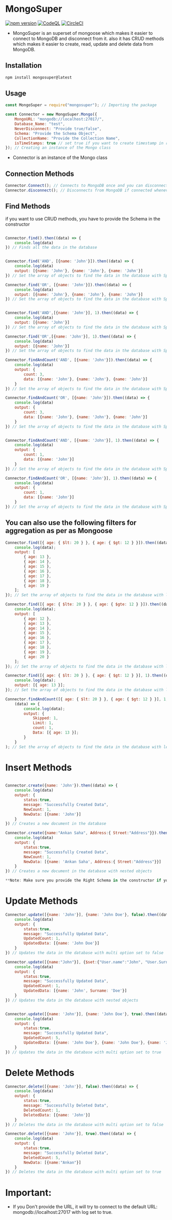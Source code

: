 # MongoSuper

[![npm version](https://badge.fury.io/js/mongosuper.svg)](https://badge.fury.io/js/mongosuper)
[![CodeQL](https://github.com/AnkanSaha/MongoSuper/actions/workflows/github-code-scanning/codeql/badge.svg)](https://github.com/AnkanSaha/MongoSuper/actions/workflows/github-code-scanning/codeql)
[![CircleCI](https://dl.circleci.com/status-badge/img/gh/AnkanSaha/MongoSuper/tree/main.svg?style=svg)](https://dl.circleci.com/status-badge/redirect/gh/AnkanSaha/MongoSuper/tree/main)

-   MongoSuper is an superset of mongoose which makes it easier to connect to MongoDB and disconnect from it. also it has CRUD methods which makes it easier to create, read, update and delete data from MongoDB.

## Installation

```bash
npm install mongosuper@latest

```

## Usage

```javascript
const MongoSuper = require("mongosuper"); // Importing the package

const Connector = new MongoSuper.Mongo({
    MongoURL: "mongodb://localhost:27017/",
    Database_Name: "test",
    NeverDisconnect: "Provide true/false",
    Schema: "Provide the Schema Object",
    CollectionName: "Provide the Collection Name",
    isTimeStamps: true // set true if you want to create timestamp in record
}); // Creating an instance of the Mongo class
```

-   Connector is an instance of the Mongo class

## Connection Methods

```javascript
Connector.Connect(); // Connects to MongoDB once and you can disconnect using Connector.disconnect()
Connector.disconnect(); // Disconnects from MongoDB if connected whenever you want (Only works when you pass NeverDisconnect as false in the constructor)
```

## Find Methods

if you want to use CRUD methods, you have to provide the Schema in the constructor

```javascript

Connector.find().then((data) => {
    console.log(data)
}) // Finds all the data in the database


Connector.find('AND', [{name: 'John'}]).then((data) => {
    console.log(data)
    output: [{name: 'John'}, {name: 'John'}, {name: 'John'}]
}) // Set the array of objects to find the data in the database with Specific Filter with AND operator

Connector.find('OR', [{name: 'John'}]).then((data) => {
    console.log(data)
    output: [{name: 'John'}, {name: 'John'}, {name: 'John'}]
}) // Set the array of objects to find the data in the database with Specific Filter with OR operator


Connector.find('AND',[{name: 'John'}], 1).then((data) => {
    console.log(data)
    output: [{name: 'John'}]
}) // Set the array of objects to find the data in the database with Specific Filter and Limit with AND operator

Connector.find('OR',[{name: 'John'}], 1).then((data) => {
    console.log(data)
    output: [{name: 'John'}]
}) // Set the array of objects to find the data in the database with Specific Filter and Limit with OR operator

Connector.findAndCount('AND', [{name: 'John'}]).then((data) => {
    console.log(data)
    output: {
        count: 3,
        data: [{name: 'John'}, {name: 'John'}, {name: 'John'}]
    }
}) // Set the array of objects to find the data in the database with Specific Filter and Count with AND operator

Connector.findAndCount('OR', [{name: 'John'}]).then((data) => {
    console.log(data)
    output: {
        count: 3,
        data: [{name: 'John'}, {name: 'John'}, {name: 'John'}]
    }
}) // Set the array of objects to find the data in the database with Specific Filter and Count with OR operator


Connector.findAndCount('AND', [{name: 'John'}], 1).then((data) => {
    console.log(data)
    output: {
        count: 1,
        data: [{name: 'John'}]
    }
}) // Set the array of objects to find the data in the database with Specific Filter, Count and Limit with AND operator

Connector.findAndCount('OR', [{name: 'John'}], 1).then((data) => {
    console.log(data)
    output: {
        count: 1,
        data: [{name: 'John'}]
    }
}) // Set the array of objects to find the data in the database with Specific Filter, Count and Limit with OR operator

```

## You can also use the following filters for aggregation as per as Mongoose

```javascript
Connector.find([{ age: { $lt: 20 } }, { age: { $gt: 12 } }]).then((data) => {
    console.log(data);
    output: [
        { age: 13 },
        { age: 14 },
        { age: 15 },
        { age: 16 },
        { age: 17 },
        { age: 18 },
        { age: 19 }
    ];
}); // Set the array of objects to find the data in the database with less than and greater than filter

Connector.find([{ age: { $lte: 20 } }, { age: { $gte: 12 } }]).then((data) => {
    console.log(data);
    output: [
        { age: 12 },
        { age: 13 },
        { age: 14 },
        { age: 15 },
        { age: 16 },
        { age: 17 },
        { age: 18 },
        { age: 19 },
        { age: 20 }
    ];
}); // Set the array of objects to find the data in the database with less than or equal to and greater than or equal to filter

Connector.find([{ age: { $lt: 20 } }, { age: { $gt: 12 } }], 1).then((data) => {
    console.log(data);
    output: [{ age: 13 }];
}); // Set the array of objects to find the data in the database with less than and greater than filter and Limit

Connector.findAndCount([{ age: { $lt: 20 } }, { age: { $gt: 12 } }], 1, 1).then(
    (data) => {
        console.log(data);
        output: {
            Skipped: 1,
            Limit: 1,
            count: 1,
            Data: [{ age: 13 }];
        }
    }
); // Set the array of objects to find the data in the database with less than and greater than filter, Limit with skip
```

# Insert Methods

```javascript

Connector.create({name: 'John'}).then((data) => {
    console.log(data)
    output: {
        status:true,
        message: "Successfully Created Data",
        NewCount: 1,
        NewData: [{name: 'John'}]
    }
}) // Creates a new document in the database

Connector.create({name:"Ankan Saha", Address:{ Street:"Address"}}).then((data) => {
    console.log(data)
    output: {
        status:true,
        message: "Successfully Created Data",
        NewCount: 1,
        NewData: [{name: 'Ankan Saha', Address:{ Street:"Address"}}]
    }
}) // Creates a new document in the database with nested objects

**Note: Make sure you provide the Right Schema in the constructor if you want to use the create method**

```

# Update Methods

```javascript
Connector.update([{name: 'John'}], {name: 'John Doe'}, false).then((data) => {
    console.log(data)
    output: {
        status:true,
        message: "Successfully Updated Data",
        UpdatedCount: 1,
        UpdatedData: [{name: 'John Doe'}]
    }
}) // Updates the data in the database with multi option set to false

Connector.update([{name:"John"}], {$set:{"User.name":"John", "User.Surname":"Doe"}}, false).then((data) => {
    console.log(data)
    output: {
        status:true,
        message: "Successfully Updated Data",
        UpdatedCount: 1,
        UpdatedData: [{name: 'John', Surname: 'Doe'}]
    }
}) // Updates the data in the database with nested objects


Connector.update([{name: 'John'}], {name: 'John Doe'}, true).then((data) => {
    console.log(data)
    output: {
        status:true,
        message: "Successfully Updated Data",
        UpdatedCount: 5,
        UpdatedData: [{name: 'John Doe'}, {name: 'John Doe'}, {name: 'John Doe'}, {name: 'John Doe'}, {name: 'John Doe'}]
    }
}) // Updates the data in the database with multi option set to true

```

# Delete Methods

```javascript
Connector.delete([{name: 'John'}], false).then((data) => {
    console.log(data)
    output: {
        status:true,
        message: "Successfully Deleted Data",
        DeletedCount: 1,
        DeletedData: [{name: 'John'}]
    }
}) // Deletes the data in the database with multi option set to false

Connector.delete([{name: 'John'}], true).then((data) => {
    console.log(data)
    output: {
        status:true,
        message: "Successfully Deleted Data",
        DeletedCount: 5,
        NewData: [{name:"Ankan"}]
    }
}) // Deletes the data in the database with multi option set to true

```

# Important:

-   If you Don't provide the URL, it will try to connect to the default URL: mongodb://localhost:27017 with log set to true.
